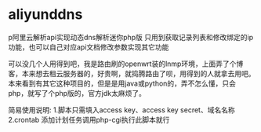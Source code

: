 # aliyunddns
p阿里云解析api实现动态dns解析迷你php版
只用到获取记录列表和修改绑定的ip功能，也可以自己对应api文档修改参数实现其它功能

  可以没几个人用得到吧，我是路由刷的openwrt装的lnmp环境，上面弄了个博客，本来想去租云服务器的，好贵啊，就捣腾路由了呗，用得到的人就拿去用吧。本来看到有其它这种项目的，但是是用java或python的，弄不怎么懂，只会php，就写了个php版的，官方jdk太麻烦了。
  
简易使用说明:
1.脚本只需填入access key、access key secret、域名名称
2.crontab 添加计划任务调用php-cgi执行此脚本就行


  
